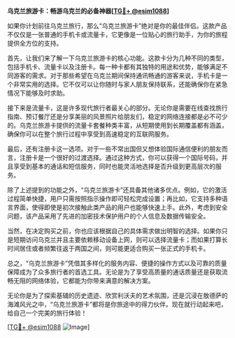 **乌克兰旅游卡：畅游乌克兰的必备神器[[TG💪+ @esim1088](https://t.me/s/esim1088)]**

如果你计划前往乌克兰旅行，那么“乌克兰旅游卡”绝对是你的最佳伴侣。这款产品不仅仅是一张普通的手机卡或流量卡，它更像是一位贴心的旅行助手，为你的旅程提供全方位的支持。

首先，让我们来了解一下乌克兰旅游卡的核心功能。这款卡分为几种不同的类型，包括手机卡、流量卡以及注册卡。每一种卡都有其独特的用途和优势，能够满足不同游客的需求。对于那些希望在乌克兰期间保持通讯畅通的游客来说，手机卡是一个非常实用的选择。它不仅可以让你随时与家人朋友保持联系，还能确保你在紧急情况下能够及时求助。

接下来是流量卡，这是许多现代旅行者最关心的部分。无论你是需要在线查找旅行指南、预订餐厅还是分享美丽的风景照片给朋友们，稳定的网络连接都是必不可少的。乌克兰旅游卡提供的流量卡套餐种类丰富，从短期使用到长期覆盖都有涵盖，确保你可以在整个旅行过程中享受到高速稳定的互联网服务。

最后，还有注册卡这一选项。对于一些不常出国但又想体验国际通信便利的朋友而言，注册卡是一个很好的过渡选择。通过这种方式，你可以获得一个国际号码，并且享受到基本的通话和短信服务，同时也能灵活地选择是否升级到更高层次的服务。

除了上述提到的功能之外，“乌克兰旅游卡”还具备其他诸多优点。例如，它的激活过程简单快捷，用户只需按照指示操作即可轻松完成设置；再比如，它支持多种语言界面，使得即使是初次接触此类产品的用户也能够快速上手。此外，考虑到安全问题，该产品采用了先进的加密技术保护用户的个人信息及数据传输安全。

当然，在决定购买之前，你也应该根据自己的具体需求做出明智的选择。如果你只是短期访问乌克兰并且主要依赖移动设备上网，则可以选择流量卡；而如果打算长时间居住或者频繁往返于两国之间，则可能更适合购买一张正式的手机卡。

总之，“乌克兰旅游卡”凭借其多样化的服务内容、便捷的操作方式以及可靠的质量保障成为了众多旅行者的首选工具。无论是为了享受高质量的通话质量还是获取流畅无阻的网络体验，它都能为你带来满意的解决方案。

无论你是为了探索基辅的历史遗迹、欣赏利沃夫的艺术氛围，还是沉浸在敖德萨的海滩风光之中，“乌克兰旅游卡”都将是你旅途中的得力伙伴。现在就行动起来吧，给自己一个完美的旅行体验！

[[TG💪+ @esim1088](https://t.me/s/esim1088) ![Image](https://i.postimg.cc/4NQfJmqS/Snipaste-2025-05-13-00-14-12.png)]